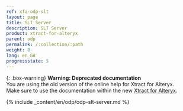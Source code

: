 ```yaml
---
ref: xfa-odp-slt
layout: page
title: SLT Server
description: SLT Server
product: xtract-for-alteryx
parent: odp
permalink: /:collection/:path
weight: 8
lang: en_GB
progressstate: 5
---
```


{: .box-warning}
**Warning: Deprecated documentation** <br>
You are using the old version of the online help for Xtract for Alteryx.<br>
Make sure to use the documentation within the new [Xtract for Alteryx](https://helpcenter.theobald-software.com/xtract-for-alteryx/documentation/introduction/).

{% include _content/en/odp/odp-slt-server.md %}  